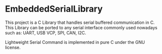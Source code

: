 # EmbeddedSerialLibrary

This project is a C Library that handles serial buffered communication in C. This Library can be ported to any serial interface commonly used nowadays such as: UART, USB VCP, SPI, CAN, I2C.

Lightweight Serial Command is implemented in pure C under the GNU license.
